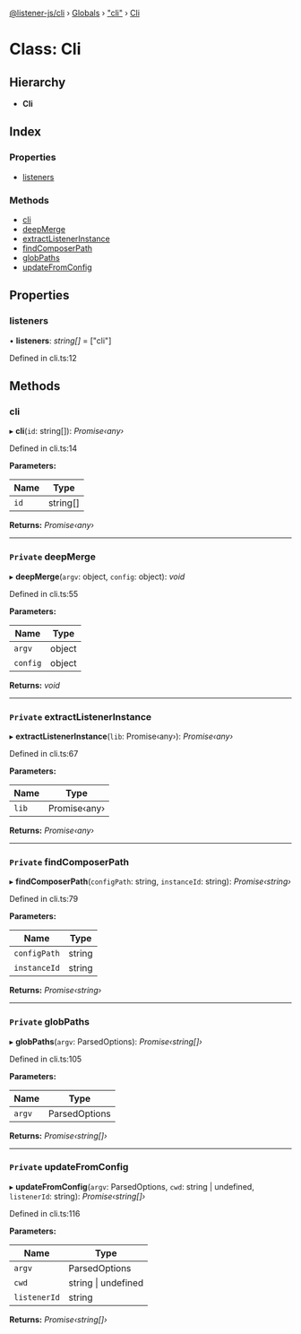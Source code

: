 [@listener-js/cli](../README.md) › [Globals](../globals.md) › ["cli"](../modules/_cli_.md) › [Cli](_cli_.cli.md)

# Class: Cli

## Hierarchy

* **Cli**

## Index

### Properties

* [listeners](_cli_.cli.md#listeners)

### Methods

* [cli](_cli_.cli.md#cli)
* [deepMerge](_cli_.cli.md#private-deepmerge)
* [extractListenerInstance](_cli_.cli.md#private-extractlistenerinstance)
* [findComposerPath](_cli_.cli.md#private-findcomposerpath)
* [globPaths](_cli_.cli.md#private-globpaths)
* [updateFromConfig](_cli_.cli.md#private-updatefromconfig)

## Properties

###  listeners

• **listeners**: *string[]* =  ["cli"]

Defined in cli.ts:12

## Methods

###  cli

▸ **cli**(`id`: string[]): *Promise‹any›*

Defined in cli.ts:14

**Parameters:**

Name | Type |
------ | ------ |
`id` | string[] |

**Returns:** *Promise‹any›*

___

### `Private` deepMerge

▸ **deepMerge**(`argv`: object, `config`: object): *void*

Defined in cli.ts:55

**Parameters:**

Name | Type |
------ | ------ |
`argv` | object |
`config` | object |

**Returns:** *void*

___

### `Private` extractListenerInstance

▸ **extractListenerInstance**(`lib`: Promise‹any›): *Promise‹any›*

Defined in cli.ts:67

**Parameters:**

Name | Type |
------ | ------ |
`lib` | Promise‹any› |

**Returns:** *Promise‹any›*

___

### `Private` findComposerPath

▸ **findComposerPath**(`configPath`: string, `instanceId`: string): *Promise‹string›*

Defined in cli.ts:79

**Parameters:**

Name | Type |
------ | ------ |
`configPath` | string |
`instanceId` | string |

**Returns:** *Promise‹string›*

___

### `Private` globPaths

▸ **globPaths**(`argv`: ParsedOptions): *Promise‹string[]›*

Defined in cli.ts:105

**Parameters:**

Name | Type |
------ | ------ |
`argv` | ParsedOptions |

**Returns:** *Promise‹string[]›*

___

### `Private` updateFromConfig

▸ **updateFromConfig**(`argv`: ParsedOptions, `cwd`: string | undefined, `listenerId`: string): *Promise‹string[]›*

Defined in cli.ts:116

**Parameters:**

Name | Type |
------ | ------ |
`argv` | ParsedOptions |
`cwd` | string &#124; undefined |
`listenerId` | string |

**Returns:** *Promise‹string[]›*
